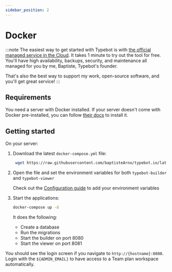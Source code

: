 ```yaml
---
sidebar_position: 2
---
```


# Docker

:::note
The easiest way to get started with Typebot is with [the official managed service in the Cloud](https://app.typebot.io). It takes 1 minute to try out the tool for free. You'll have high availability, backups, security, and maintenance all managed for you by me, Baptiste, Typebot's founder.

That's also the best way to support my work, open-source software, and you'll get great service!
:::

## Requirements

You need a server with Docker installed. If your server doesn't come with Docker pre-installed, you can follow [their docs](https://docs.docker.com/get-docker/) to install it.

## Getting started

On your server:

1. Download the latest `docker-compose.yml` file:

   ```sh
    wget https://raw.githubusercontent.com/baptisteArno/typebot.io/latest/docker-compose.yml
   ```

2. Open the file and set the environment variables for both `typebot-builder` and `typebot-viewer`

   Check out the [Configuration guide](https://docs.typebot.io/self-hosting/configuration) to add your environment variables

3. Start the applications:

   ```sh
   docker-compose up -d
   ```

   It does the following:

   - Create a database
   - Run the migrations
   - Start the builder on port 8080
   - Start the viewer on port 8081

You should see the login screen if you navigate to `http://{hostname}:8080`. Login with the `${ADMIN_EMAIL}` to have access to a Team plan workspace automatically.
